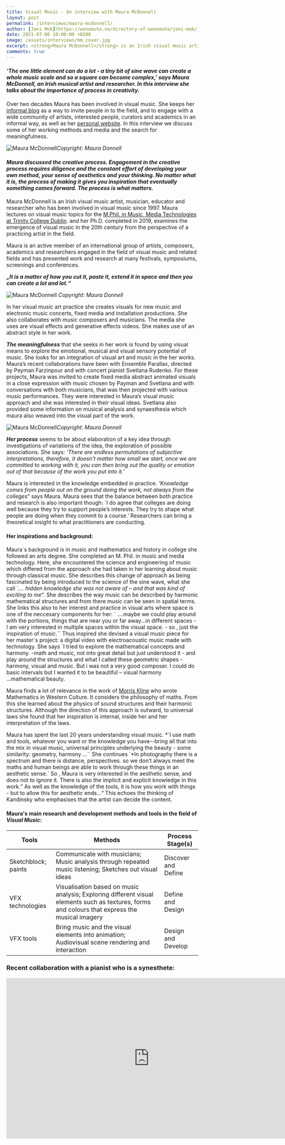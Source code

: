 ```yaml
---
title: Visual Music - An interview with Maura McDonnell
layout: post
permalink: /interviews/maura-mcdonnell/
author: [Joni Mok](https://wonomute.no/directory-of-wonomute/joni-mok/)
date: 2021-07-06 10:00:00 +0200
image: /assets/interviews/mm_cover.jpg
excerpt: <strong>Maura McDonnell</strong> is an Irish visual music artist, musician, educator and researcher who has been involved in visual music since 1997. In this article, we discuss some of her working methods and media in visual music.
comments: true
---
```


#### *‘The one little element can do a lot - a tiny bit of sine wave can create a whole music scale and so a square can become complex,’ says Maura McDonnell, an Irish musical artist and researcher. In this interview she talks about the importance of process in creativity.*

Over two decades Maura has been involved in visual music. She keeps her [informal blog](http://visualmusic.blogspot.com) as a way to invite people in to the field, and to engage with a wide community of artists, interested people, curators and academics in an informal way, as well as her [personal website](http://mauramcdonnell.com).  In this interview we discuss some of her working methods and media and the search for meaningfulness.

![Maura McDonnell](/assets/interviews/maura2.gif)*Copyright: Maura Donnell*

#### *Maura discussed the creative process. Engagement in the creative process requires diligence and the constant effort of developing your own method, your sense of aesthetics and your thinking. No matter what it is, the process of making it gives you inspiration that eventually something comes forward. The process is what matters.*

Maura McDonnell is an Irish visual music artist, musician, educator and researcher who has been involved in visual music since 1997.  Maura lectures on visual music topics for the [M.Phil. in Music, Media Technologies at Trinity College Dublin](https://www.tcd.ie/eleceng/mmt/). and her Ph.D. completed in 2019, examines the emergence of visual music in the 20th century from the perspective of a practicing artist in the field.

Maura is an active member of an international group of artists, composers, academics and researchers engaged in the field of visual music and related fields and has presented work and research at many festivals, symposiums, screenings and conferences.  

<strong>*„It is a matter of how you cut it, paste it, extend it in space and then you can create a lot and lot.“*</strong>

![Maura McDonnell](/assets/interviews/maura3.gif) *Copyright: Maura Donnell*

In her visual music art practice she creates visuals for new music and electronic music concerts, fixed media and installation productions. She also collaborates with music composers and musicians. The media she uses are visual effects and generative effects videos. She makes use of an abstract style in her work.

<strong>*The meaningfulness*</strong> that she seeks in her work is found by using visual means to explore the emotional, musical and visual sensory potential of music. She looks for an integration of visual art and music in the her works. Maura’s recent collaborations have been with Ensemble Parallax, directed by Peyman Farzinpour and with concert pianist Svetlana Rudenko.  For these projects, Maura was invited to create fixed media abstract animated visuals in a close expression with music chosen by Payman and Svetlana and with conversations with both musicians, that was then projected with various music performances.  They were interested in Maura’s visual music approach and she was interested in their visual ideas.  Svetlana also provided some information on musical analysis and synaesthesia which maura also weaved into the visual part of the work.

![Maura McDonnell](/assets/interviews/maura1.jpg)*Copyright: Maura Donnell*

<strong>*Her process*</strong> seems to be about elaboration of a key idea through investigations of variations of the idea, the exploration of possible associations. She says: *‘There are endless permutations of subjective interpretations, therefore, it doesn’t matter how small we start, once we are committed to working with it, you can then bring out the quality or emotion out of that because of the work you put into it.’*

Maura is interested in the knowledge embedded in practice. *‘Knowledge comes from people out on the ground doing the work, not always from the colleges“* says Maura. Maura sees that the balance between both practice and research is also important though:  ´I do agree that colleges are doing well because they try to support people’s interests. They try to shape what people are doing when they commit to a course.’ Researchers can bring a theoretical insight to what practitioners are conducting.

#### Her inspirations and background:

Maura´s background is in music and mathematics and history in college she followed an arts degree. She completed an M. Phil. in music and media technology. Here, she encountered the science and engineering of music which differed from the approach she had taken in her learning about music through classical music. She describes this change of approach as being fascinated by being introduced to the science of the sine wave, what she call *´.... hidden knowledge she was not aware of – and that was kind of exciting to me“.* She describes the way music can be described by harmonic mathematical structures and from there music can be seen in spatial terms.  She links this also to her interest and practice in visual arts where space is one of the neccesary components for her: ´ ....maybe we could play around with the portions, things that are near you or far away...in different spaces - I am very interested in multiple spaces within the visual space. - so , just the inspiration of music.´´ Thus inspired she devised a visual music piece for her master´s project:  a digital video with electroacoustic music made with technology.  She says ´I tried to explore the mathematical concepts and harmony. -math and music, not into great detail but just understood it - and play around the structures and what I called these geometric shapes - harmony, visual and music. But i was not a very good composer. I could do basic intervals but I wanted it to be beautiful – visual harmony ...mathematical beauty.

Maura finds a lot of relevance in the work of [Morris Kline](https://www.goodreads.com/book/show/766235.Mathematics_in_Western_Culture) who wrote Mathematics in Western Culture. It considers the philosophy of maths. From this she learned about the physics of sound structures and their harmonic structures. Although the direction of this approach is outward, to universal laws she found that her inspiration is internal, inside her and her interpretation of the laws.

Maura has spent the last 20 years understanding visual music. *´I use math and tools, whatever you want or the knowledge you have--bring all that into the mix in visual music, universal principles underlying the beauty - some similarity: geometry, harmony …¨ She continues ´*In photography there is a spectrum and there is distance, perspectives. so we don’t always meet the maths and human beings are able to work through these things in an aesthetic sense.` So , Maura is very interested in the aesthetic sense, and does not to ignore it. There is also the implicit and explicit knowledge in this work.“ As well as the knowledge of the tools, it is how you work with things - but to allow this for aesthetic ends...“ This echoes the thinking of  Kandinsky who emphasises that the artist can decide the content.

#### Maura's main research and development methods and tools in the field of *Visual Music*:

| Tools | Methods | Process Stage(s) |
| --------------- | --------------- | --------------- |
| Sketchblock; paints | Communicate with musicians; Music analysis through repeated music listening; Sketches out visual ideas | Discover and Define|
| VFX technologies | Visualisation based on music analysis; Exploring different visual elements such as textures, forms and colours that express the musical imagery | Define and Design |
| VFX tools | Bring music and the visual elements into animation; Audiovisual scene rendering and interaction| Design and Develop |

### Recent collaboration with a pianist who is a synesthete:


<div class="videoWrapper">
<iframe width="750" height="422" src="https://www.youtube.com/embed/hD9tHLhBSgA" frameborder="0" allow="accelerometer; autoplay; encrypted-media; gyroscope; picture-in-picture" allowfullscreen></iframe>
</div>
